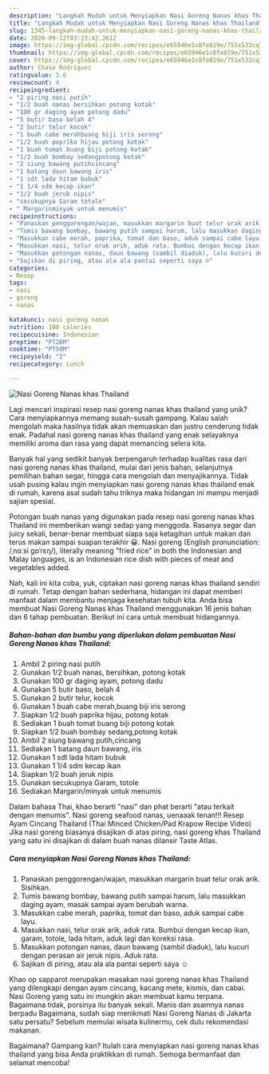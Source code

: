 ```yaml
---
description: "Langkah Mudah untuk Menyiapkan Nasi Goreng Nanas khas Thailand yang Lezat Sekali"
title: "Langkah Mudah untuk Menyiapkan Nasi Goreng Nanas khas Thailand yang Lezat Sekali"
slug: 1345-langkah-mudah-untuk-menyiapkan-nasi-goreng-nanas-khas-thailand-yang-lezat-sekali
date: 2020-09-12T03:23:42.261Z
image: https://img-global.cpcdn.com/recipes/e65946e1c8fe819e/751x532cq70/nasi-goreng-nanas-khas-thailand-foto-resep-utama.jpg
thumbnail: https://img-global.cpcdn.com/recipes/e65946e1c8fe819e/751x532cq70/nasi-goreng-nanas-khas-thailand-foto-resep-utama.jpg
cover: https://img-global.cpcdn.com/recipes/e65946e1c8fe819e/751x532cq70/nasi-goreng-nanas-khas-thailand-foto-resep-utama.jpg
author: Chase Rodriguez
ratingvalue: 3.6
reviewcount: 4
recipeingredient:
- "2 piring nasi putih"
- "1/2 buah nanas bersihkan potong kotak"
- "100 gr daging ayam potong dadu"
- "5 butir baso belah 4"
- "2 butir telur kocok"
- "1 buah cabe merahbuang biji iris serong"
- "1/2 buah paprika hijau potong kotak"
- "1 buah tomat buang biji potong kotak"
- "1/2 buah bombay sedangpotong kotak"
- "2 siung bawang putihcincang"
- "1 batang daun bawang iris"
- "1 sdt lada hitam bubuk"
- "1 1/4 sdm kecap ikan"
- "1/2 buah jeruk nipis"
- "secukupnya Garam totole"
- " Margarinminyak untuk menumis"
recipeinstructions:
- "Panaskan penggorengan/wajan, masukkan margarin buat telur orak arik. Sisihkan."
- "Tumis bawang bombay, bawang putih sampai harum, lalu masukkan daging ayam, masak sampai ayam berubah warna."
- "Masukkan cabe merah, paprika, tomat dan baso, aduk sampai cabe layu."
- "Masukkan nasi, telur orak arik, aduk rata. Bumbui dengan kecap ikan, garam, totole, lada hitam, aduk lagi dan koreksi rasa."
- "Masukkan potongan nanas, daun bawang (sambil diaduk), lalu kucuri dengan perasan air jeruk nipis. Aduk rata."
- "Sajikan di piring, atau ala ala pantai seperti saya ☺"
categories:
- Resep
tags:
- nasi
- goreng
- nanas

katakunci: nasi goreng nanas 
nutrition: 108 calories
recipecuisine: Indonesian
preptime: "PT26M"
cooktime: "PT50M"
recipeyield: "2"
recipecategory: Lunch

---
```



![Nasi Goreng Nanas khas Thailand](https://img-global.cpcdn.com/recipes/e65946e1c8fe819e/751x532cq70/nasi-goreng-nanas-khas-thailand-foto-resep-utama.jpg)

Lagi mencari inspirasi resep nasi goreng nanas khas thailand yang unik? Cara menyiapkannya memang susah-susah gampang. Kalau salah mengolah maka hasilnya tidak akan memuaskan dan justru cenderung tidak enak. Padahal nasi goreng nanas khas thailand yang enak selayaknya memiliki aroma dan rasa yang dapat memancing selera kita.

Banyak hal yang sedikit banyak berpengaruh terhadap kualitas rasa dari nasi goreng nanas khas thailand, mulai dari jenis bahan, selanjutnya pemilihan bahan segar, hingga cara mengolah dan menyajikannya. Tidak usah pusing kalau ingin menyiapkan nasi goreng nanas khas thailand enak di rumah, karena asal sudah tahu triknya maka hidangan ini mampu menjadi sajian spesial.

Potongan buah nanas yang digunakan pada resep nasi goreng nanas khas Thailand ini memberikan wangi sedap yang menggoda. Rasanya segar dan juicy sekali, benar-benar membuat siapa saja ketagihan untuk makan dan terus makan sampai suapan terakhir 😀. Nasi goreng (English pronunciation: /ˌnɑːsi ɡɒˈrɛŋ/), literally meaning &#34;fried rice&#34; in both the Indonesian and Malay languages, is an Indonesian rice dish with pieces of meat and vegetables added.


Nah, kali ini kita coba, yuk, ciptakan nasi goreng nanas khas thailand sendiri di rumah. Tetap dengan bahan sederhana, hidangan ini dapat memberi manfaat dalam membantu menjaga kesehatan tubuh kita. Anda bisa membuat Nasi Goreng Nanas khas Thailand menggunakan 16 jenis bahan dan 6 tahap pembuatan. Berikut ini cara untuk membuat hidangannya.

<!--inarticleads1-->

##### Bahan-bahan dan bumbu yang diperlukan dalam pembuatan Nasi Goreng Nanas khas Thailand:

1. Ambil 2 piring nasi putih
1. Gunakan 1/2 buah nanas, bersihkan, potong kotak
1. Gunakan 100 gr daging ayam, potong dadu
1. Gunakan 5 butir baso, belah 4
1. Gunakan 2 butir telur, kocok
1. Gunakan 1 buah cabe merah,buang biji iris serong
1. Siapkan 1/2 buah paprika hijau, potong kotak
1. Sediakan 1 buah tomat buang biji potong kotak
1. Siapkan 1/2 buah bombay sedang,potong kotak
1. Ambil 2 siung bawang putih,cincang
1. Sediakan 1 batang daun bawang, iris
1. Gunakan 1 sdt lada hitam bubuk
1. Gunakan 1 1/4 sdm kecap ikan
1. Siapkan 1/2 buah jeruk nipis
1. Gunakan secukupnya Garam, totole
1. Sediakan  Margarin/minyak untuk menumis


Dalam bahasa Thai, khao berarti &#34;nasi&#34; dan phat berarti &#34;atau terkait dengan menumis&#34;. Nasi goreng seafood nanas, uenaaak tenan!!! Resep Ayam Cincang Thailand (Thai Minced Chicken/Pad Krapow Recipe Video) Jika nasi goreng biasanya disajikan di atas piring, nasi goreng khas Thailand yang satu ini disajikan di dalam buah nanas dilansir Taste Atlas. 

<!--inarticleads2-->

##### Cara menyiapkan Nasi Goreng Nanas khas Thailand:

1. Panaskan penggorengan/wajan, masukkan margarin buat telur orak arik. Sisihkan.
1. Tumis bawang bombay, bawang putih sampai harum, lalu masukkan daging ayam, masak sampai ayam berubah warna.
1. Masukkan cabe merah, paprika, tomat dan baso, aduk sampai cabe layu.
1. Masukkan nasi, telur orak arik, aduk rata. Bumbui dengan kecap ikan, garam, totole, lada hitam, aduk lagi dan koreksi rasa.
1. Masukkan potongan nanas, daun bawang (sambil diaduk), lalu kucuri dengan perasan air jeruk nipis. Aduk rata.
1. Sajikan di piring, atau ala ala pantai seperti saya ☺


Khao op sapparot merupakan masakan nasi goreng nanas khas Thailand yang dilengkapi dengan ayam cincang, kacang mete, kismis, dan cabai. Nasi Goreng yang satu ini mungkin akan membuat kamu terpana. Bagaimana tidak, porsinya itu banyak sekali. Manis dan asamnya nanas berpadu Bagaimana, sudah siap menikmati Nasi Goreng Nanas di Jakarta satu persatu? Sebelum memulai wisata kulinermu, cek dulu rekomendasi makanan. 

Bagaimana? Gampang kan? Itulah cara menyiapkan nasi goreng nanas khas thailand yang bisa Anda praktikkan di rumah. Semoga bermanfaat dan selamat mencoba!
